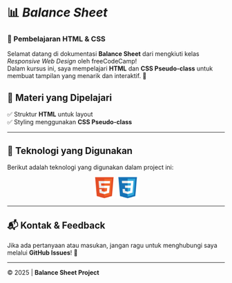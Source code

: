 # 📊 ***Balance Sheet***
### 📝 Pembelajaran HTML & CSS

Selamat datang di dokumentasi **Balance Sheet** dari mengkiuti kelas *Responsive Web Design* oleh freeCodeCamp!  
Dalam kursus ini, saya mempelajari **HTML** dan **CSS Pseudo-class** untuk membuat tampilan yang menarik dan interaktif. 🚀

## 📌 Materi yang Dipelajari  
✅ Struktur **HTML** untuk layout  
✅ Styling menggunakan **CSS Pseudo-class**

---

## 🎨 **Teknologi yang Digunakan**  
Berikut adalah teknologi yang digunakan dalam project ini:

<p align="center">
  <img src="https://raw.githubusercontent.com/devicons/devicon/master/icons/html5/html5-original.svg" alt="HTML5" width="50" height="50"/>
  <img src="https://raw.githubusercontent.com/devicons/devicon/master/icons/css3/css3-original.svg" alt="CSS3" width="50" height="50"/>
</p>

---

## 📬 **Kontak & Feedback**  
Jika ada pertanyaan atau masukan, jangan ragu untuk menghubungi saya melalui **GitHub Issues**! 🚀  

---

© 2025 | **Balance Sheet Project**
